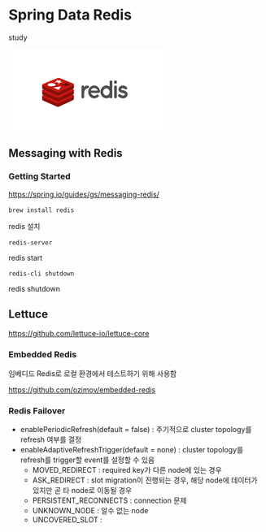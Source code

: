 # Spring Data Redis

study

![redis](/doc/redis_.png)


## Messaging with Redis

### Getting Started 

https://spring.io/guides/gs/messaging-redis/


```
brew install redis
```
redis 설치 
```
redis-server
```
redis start

```
redis-cli shutdown
```

redis shutdown


## Lettuce

https://github.com/lettuce-io/lettuce-core



### Embedded Redis

임베디드 Redis로 로컬 환경에서 테스트하기 위해 사용함 

https://github.com/ozimov/embedded-redis

### Redis Failover
- enablePeriodicRefresh(default = false) : 주기적으로 cluster topology를 refresh 여부를 결정 
- enableAdaptiveRefreshTrigger(default = none) : cluster topology를 refresh를 trigger할 event를 설정할 수 있음 
  - MOVED_REDIRECT : required key가 다른 node에 있는 경우 
  - ASK_REDIRECT : slot migration이 진행되는 경우, 해당 node에 데이터가 있지만 곧 타 node로 이동될 경우 
  - PERSISTENT_RECONNECTS : connection 문제
  - UNKNOWN_NODE : 알수 없는 node
  - UNCOVERED_SLOT : 


